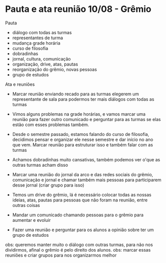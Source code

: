 # Pauta e ata reunião 10/08 - Grêmio

Pauta
-  diálogo com todas as turmas 
-  representantes de turma
-  mudança grade horária 
-  curso de filosofia 
- dobradinhas 
- jornal, cultura, comunicação 
- organização, drive, atas, pautas 
- reorganização do grêmio, novas pessoas 
- grupo de estudos 

Ata e reuniões 
-  Marcar reunião enviando recado para as turmas elegerem um representante de sala para podermos ter mais diálogos com todas as turmas 

- Vimos alguns problemas na grade horárias, e vamos marcar uma reunião para fazer outro comunicado e perguntar para as turmas se elas estão com esses problemas também. 

- Desde o semestre passado, estamos falando do curso de filosofia, decidimos pensar e organizar ele nesse semestre e dar início no ano que vem. Marcar reunião para estruturar isso e também falar com as turmas 

- Achamos dobradinhas muito cansativas, também podemos ver o'que as outras turmas acham disso

- Marcar uma reunião do jornal da arco e das redes sociais do grêmio, comunicação e jornal e chamar também mais pessoas para participarem desse jornal (criar grupo para isso)

- Temos um drive do grêmio, lá é necessário colocar todas as nossas ideias, atas, pautas para pessoas que não foram na reunião, entre outras coisas

- Mandar um comunicado chamando pessoas para o grêmio para aumentar e evoluir

- Fazer uma reunião e perguntar para os alunos a opinião  sobre ter um grupo de estudos  




obs: queremos manter muito o diálogo com outras turmas, para não nos dividirmos, afinal o grêmio é pelo direito dos alunos. 
obs: marcar essas reuniões e criar grupos para nos organizarmos melhor 

